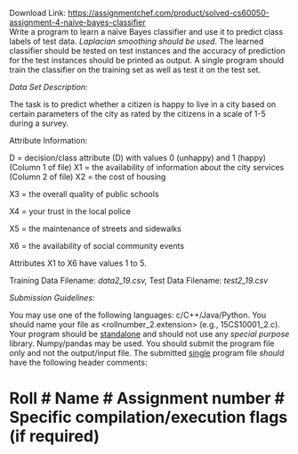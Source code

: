 Download Link: https://assignmentchef.com/product/solved-cs60050-assignment-4-naive-bayes-classifier
<br>
Write a program to learn a naïve Bayes classifier and use it to predict class labels of test data. <em>Laplacian smoothing should be used</em>. The learned classifier should be tested on test instances and the accuracy of prediction for the test instances should be printed as output. A single program should train the classifier on the training set as well as test it on the test set.

<em>Data Set Description:  </em>

The task is to predict whether a citizen is happy to live in a city based on certain parameters of the city as rated by the citizens in a scale of 1-5 during a survey.




Attribute Information:

D = decision/class attribute (D) with values 0 (unhappy) and 1 (happy) (Column 1 of file) X1 = the availability of information about the city services (Column 2 of file) X2 = the cost of housing

X3 = the overall quality of public schools

X4 = your trust in the local police

X5 = the maintenance of streets and sidewalks

X6 = the availability of social community events




Attributes X1 to X6 have values 1 to 5.




Training Data Filename: <em>data2_19.csv, </em>Test Data Filename: <em>test2_19.csv </em>

<em>Submission Guidelines: </em>

You may use one of the following languages: c/C++/Java/Python. You should name your file as &lt;rollnumber_2.extension&gt; (e.g., 15CS10001_2.c). Your program should be <u>standalone</u> and should not use any <em>special purpose</em> library. Numpy/pandas may be used. You should submit the program file only and not the output/input file. The submitted <u>single</u> program file <em>should</em> have the following header comments:

# Roll               # Name           # Assignment number           # Specific compilation/execution flags (if required)